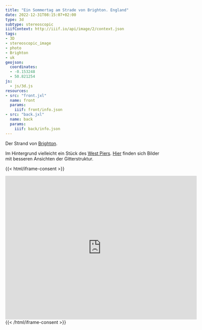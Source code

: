 ```yaml
---
title: "Ein Sommertag am Strade von Brighton. England"
date: 2022-12-31T08:15:07+02:00
type: 3d
subtype: stereoscopic
iiifContext: http://iiif.io/api/image/2/context.json
tags:
- 3D
- stereoscopic_image
- photo
- Brighton
- uk
geojson:
  coordinates:
  - -0.153248
  - 50.821254
js:
  - js/3d.js
resources:
- src: "front.jxl"
  name: front
  params:
    iiif: front/info.json
- src: "back.jxl"
  name: back
  params:
    iiif: back/info.json
---
```


Der Strand von [Brighton](https://de.wikipedia.org/wiki/Brighton).
<!--more-->
Im Hintergrund vielleicht ein Stück des [West Piers](https://de.wikipedia.org/wiki/West_Pier). [Hier](https://www.mybrightonandhove.org.uk/places/placeland/west-pier/west-pier-32) finden sich Bilder mit besseren Ansichten der Gitterstruktur.

{{< html/iframe-consent >}}
<iframe src="https://www.google.com/maps/embed?pb=!4v1672592085576!6m8!1m7!1sIq4lYcmxBgeZofLoQrDZ7w!2m2!1d50.82156692156768!2d-0.1531163854879916!3f147.62393692968018!4f2.4727239863771615!5f1.1924812503605782" width="600" height="450" style="border:0;" allowfullscreen="" loading="lazy" referrerpolicy="no-referrer-when-downgrade"></iframe>
{{< /html/iframe-consent >}}

